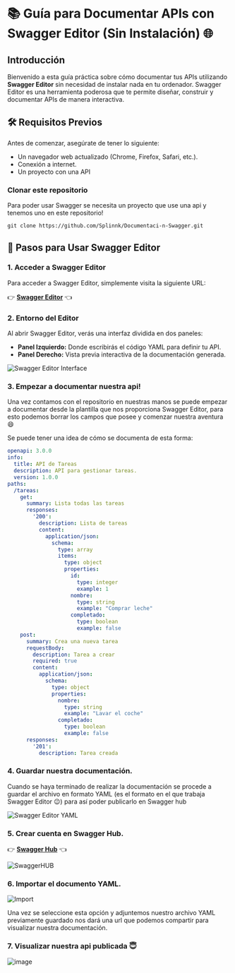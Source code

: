 # 📚 Guía para Documentar APIs con Swagger Editor (Sin Instalación) 🌐

## Introducción

Bienvenido a esta guía práctica sobre cómo documentar tus APIs utilizando **Swagger Editor** sin necesidad de instalar nada en tu ordenador. Swagger Editor es una herramienta poderosa que te permite diseñar, construir y documentar APIs de manera interactiva. 

## 🛠️ Requisitos Previos

Antes de comenzar, asegúrate de tener lo siguiente:
- Un navegador web actualizado (Chrome, Firefox, Safari, etc.).
- Conexión a internet.
- Un proyecto con una API

### Clonar este repositorio
Para poder usar Swagger se necesita un proyecto que use una api y tenemos uno en este repositorio!
```
git clone https://github.com/Splinnk/Documentaci-n-Swagger.git
```
## 🚀 Pasos para Usar Swagger Editor

### 1. Acceder a Swagger Editor

Para acceder a Swagger Editor, simplemente visita la siguiente URL: 

👉 [**Swagger Editor**](https://editor.swagger.io/) 👈

### 2. Entorno del Editor

Al abrir Swagger Editor, verás una interfaz dividida en dos paneles:
- **Panel Izquierdo:** Donde escribirás el código YAML para definir tu API.
- **Panel Derecho:** Vista previa interactiva de la documentación generada.

![Swagger Editor Interface](https://th.bing.com/th/id/OIP.qOlAAXhUzRU_xj0KOv74jgHaEo?rs=1&pid=ImgDetMain)

### 3. Empezar a documentar nuestra api!
Una vez contamos con el repositorio en nuestras manos se puede empezar a documentar desde la plantilla que nos proporciona Swagger Editor, para esto podemos borrar los campos que posee y comenzar nuestra aventura 	😄

Se puede tener una idea de cómo se documenta de esta forma:

````yaml
openapi: 3.0.0
info:
  title: API de Tareas
  description: API para gestionar tareas.
  version: 1.0.0
paths:
  /tareas:
    get:
      summary: Lista todas las tareas
      responses:
        '200':
          description: Lista de tareas
          content:
            application/json:
              schema:
                type: array
                items:
                  type: object
                  properties:
                    id:
                      type: integer
                      example: 1
                    nombre:
                      type: string
                      example: "Comprar leche"
                    completado:
                      type: boolean
                      example: false
    post:
      summary: Crea una nueva tarea
      requestBody:
        description: Tarea a crear
        required: true
        content:
          application/json:
            schema:
              type: object
              properties:
                nombre:
                  type: string
                  example: "Lavar el coche"
                completado:
                  type: boolean
                  example: false
      responses:
        '201':
          description: Tarea creada
````

### 4. Guardar nuestra documentación.
Cuando se haya terminado de realizar la documentación se procede a guardar el archivo en formato YAML (es el formato en el que trabaja Swagger Editor 😉)  para así poder publicarlo en Swagger hub

![Swagger Editor YAML](https://i.ibb.co/D809C7H/guardar-YAML.png)

### 5. Crear cuenta en Swagger Hub.
👉 [**Swagger Hub**](https://swagger.io/tools/swaggerhub/) 👈

![SwaggerHUB](https://i.ibb.co/9Ts3VBf/CrearACC.png)

### 6. Importar el documento YAML.

![Import](https://i.ibb.co/BKwkz1V/Import-YAML.png)

Una vez se seleccione esta opción y adjuntemos nuestro archivo YAML previamente guardado nos dará una url que podemos compartir para visualizar nuestra documentación.

### 7. Visualizar nuestra api publicada 😇

![image](https://github.com/Splinnk/QueCarajo/assets/114356147/5e1b91d8-2463-4bea-b5c3-b554343dd825)



